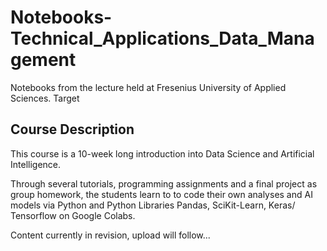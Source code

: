 # Notebooks-Technical_Applications_Data_Management
Notebooks from the lecture held at Fresenius University of Applied Sciences. Target

## Course Description
This course is a 10-week long introduction into Data Science and Artificial Intelligence.

Through several tutorials, programming assignments and a final project as group homework, the students learn to to code their own analyses and AI models via Python and Python Libraries Pandas, SciKit-Learn, Keras/ Tensorflow on Google Colabs.

 Content currently in revision, upload will follow...
